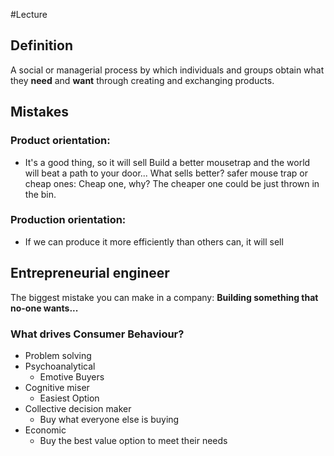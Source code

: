 #Lecture 
## Definition
A social or managerial process by which individuals and groups obtain what they **need** and **want** through creating and exchanging products.
## Mistakes
### Product orientation:
- It's a good thing, so it will sell
Build a better mousetrap and the world will beat a path to your door...
What sells better? safer mouse trap or cheap ones:
Cheap one, why?
The cheaper one could be just thrown in the bin.
### Production orientation:
- If we can produce it more efficiently than others can, it will sell
## Entrepreneurial engineer
The biggest mistake you can make in a company:
**Building something that no-one wants...**
### What drives Consumer Behaviour?
- Problem solving
- Psychoanalytical
	- Emotive Buyers
- Cognitive miser
	- Easiest Option 
- Collective decision maker
	- Buy what everyone else is buying
- Economic
	- Buy the best value option to meet their needs





